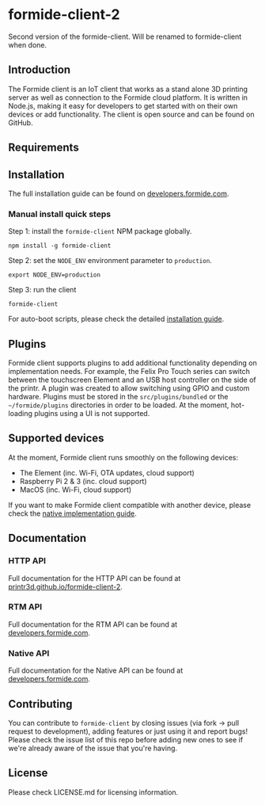 # formide-client-2
Second version of the formide-client. Will be renamed to formide-client when done.

## Introduction
The Formide client is an IoT client that works as a stand alone 3D printing server as well as
connection to the Formide cloud platform. It is written in Node.js, making it easy for developers
to get started with on their own devices or add functionality. The client is open source and can
be found on GitHub.

## Requirements


## Installation
The full installation guide can be found on [developers.formide.com](https://developers.formide.com/docs/installation).

### Manual install quick steps

Step 1: install the `formide-client` NPM package globally.
```
npm install -g formide-client
```

Step 2: set the `NODE_ENV` environment parameter to `production`.
```
export NODE_ENV=production
```

Step 3: run the client
```
formide-client
```

For auto-boot scripts, please check the detailed [installation guide](https://developers.formide.com/docs/installation#section-auto-boot).

## Plugins
Formide client supports plugins to add additional functionality depending on implementation needs.
For example, the Felix Pro Touch series can switch between the touchscreen Element and an USB
host controller on the side of the printr. A plugin was created to allow switching using GPIO
and custom hardware. Plugins must be stored in the `src/plugins/bundled` or the `~/formide/plugins`
directories in order to be loaded. At the moment, hot-loading plugins using a UI is not supported.

## Supported devices
At the moment, Formide client runs smoothly on the following devices:

* The Element (inc. Wi-Fi, OTA updates, cloud support)
* Raspberry Pi 2 & 3 (inc. cloud support)
* MacOS (inc. Wi-Fi, cloud support)

If you want to make Formide client compatible with another device, please check the 
[native implementation guide](https://developers.formide.com/docs/native-api).

## Documentation

### HTTP API
Full documentation for the HTTP API can be found at [printr3d.github.io/formide-client-2](https://printr3d.github.io/formide-client-2).

### RTM API
Full documentation for the RTM API can be found at [developers.formide.com](https://developers.formide.com/v1.0/reference#introduction).

### Native API
Full documentation for the Native API can be found at [developers.formide.com](https://developers.formide.com/docs/native-api).

## Contributing
You can contribute to `formide-client` by closing issues (via fork -> pull request to development),
adding features or just using it and report bugs! Please check the issue list of this repo before
adding new ones to see if we're already aware of the issue that you're having.

## License
Please check LICENSE.md for licensing information.